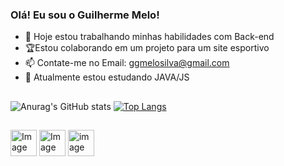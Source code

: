 ### Olá! Eu sou o Guilherme Melo!
- 🔭 Hoje estou trabalhando minhas habilidades com Back-end
- 🏆Estou colaborando em um projeto para um site esportivo
- 📫 Contate-me no Email: ggmelosilva@gmail.com
- 📘 Atualmente estou estudando JAVA/JS



##
     
![Anurag's GitHub stats](https://github-readme-stats.vercel.app/api?username=GuilhermeMeloSS&show_icons=true&theme=radical)
[![Top Langs](https://github-readme-stats.vercel.app/api/top-langs/?username=GuilhermeMeloSS&hide_progress=true)](https://github.com/GuilhermeMeloSS/github-readme-stats)

##
<img src="https://cdn.jsdelivr.net/gh/devicons/devicon/icons/css3/css3-original.svg"  alt="Image" height="42" width= "42" /> <img src="https://cdn.jsdelivr.net/gh/devicons/devicon/icons/html5/html5-original.svg" alt="Image" height ="42" width = "42" />
<img src="https://cdn.jsdelivr.net/gh/devicons/devicon/icons/java/java-original.svg"  alt="image" height ="42" width= "42" />
          

     
          
          
            
            
            
            
          

           
            
           
            
          
           
 
          
         
          
                     
